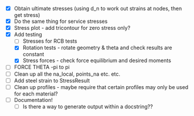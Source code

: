 - [x] Obtain ultimate stresses (using d_n to work out strains at nodes, then get stress)
- [x] Do the same thing for service stresses
- [x] Stress plot - add tricontour for zero stress only?
- [x] Add testing
  - [ ] Stresses for RCB tests
  - [x] Rotation tests - rotate geometry & theta and check results are constant
  - [x] Stress forces - check force equilibrium and desired moments
- [ ] FORCE THETA -pi to pi
- [ ] Clean up all the na_local, points_na etc. etc.
- [ ] Add steel strain to StressResult
- [ ] Clean up profiles - maybe require that certain profiles may only be used for each material?
- [ ] Documentation!
  - [ ] Is there a way to generate output within a docstring??
